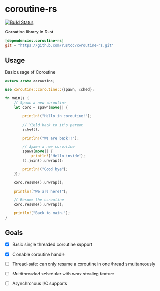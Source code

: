 # coroutine-rs

[![Build Status](https://travis-ci.org/rustcc/coroutine-rs.png?branch=master)](https://travis-ci.org/rustcc/coroutine-rs)

Coroutine library in Rust

```toml
[dependencies.coroutine-rs]
git = "https://github.com/rustcc/coroutine-rs.git"
```

## Usage

Basic usage of Coroutine

```rust
extern crate coroutine;

use coroutine::coroutine::{spawn, sched};

fn main() {
    // Spawn a new coroutine
    let coro = spawn(move|| {

        println!("Hello in coroutine!");

        // Yield back to it's parent
        sched();

        println!("We are back!!");

        // Spawn a new coroutine
        spawn(move|| {
            println!("Hello inside");
        }).join().unwrap();

        println!("Good bye");
    });

    coro.resume().unwrap();

    println!("We are here!");

    // Resume the coroutine
    coro.resume().unwrap();

    println!("Back to main.");
}
```

## Goals

- [x] Basic single threaded coroutine support

- [x] Clonable coroutine handle

- [ ] Thread-safe: can only resume a coroutine in one thread simultaneously

- [ ] Multithreaded scheduler with work stealing feature

- [ ] Asynchronous I/O supports
